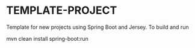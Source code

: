 # TEMPLATE-PROJECT
Template for new projects using Spring Boot and Jersey.
To build and run

mvn clean install spring-boot:run
